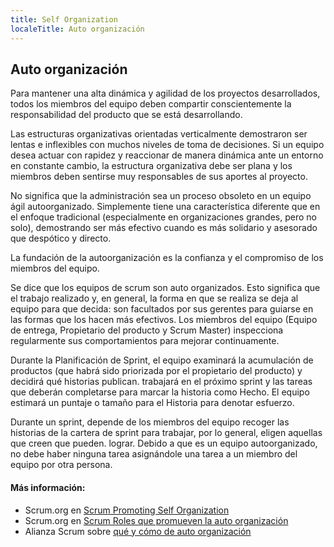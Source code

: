```yaml
---
title: Self Organization
localeTitle: Auto organización
---
```

## Auto organización

Para mantener una alta dinámica y agilidad de los proyectos desarrollados, todos los miembros del equipo deben compartir conscientemente la responsabilidad del producto que se está desarrollando.

Las estructuras organizativas orientadas verticalmente demostraron ser lentas e inflexibles con muchos niveles de toma de decisiones. Si un equipo desea actuar con rapidez y reaccionar de manera dinámica ante un entorno en constante cambio, la estructura organizativa debe ser plana y los miembros deben sentirse muy responsables de sus aportes al proyecto.

No significa que la administración sea un proceso obsoleto en un equipo ágil autoorganizado. Simplemente tiene una característica diferente que en el enfoque tradicional (especialmente en organizaciones grandes, pero no solo), demostrando ser más efectivo cuando es más solidario y asesorado que despótico y directo.

La fundación de la autoorganización es la confianza y el compromiso de los miembros del equipo.

Se dice que los equipos de scrum son auto organizados. Esto significa que el trabajo realizado y, en general, la forma en que se realiza se deja al equipo para que decida: son facultados por sus gerentes para guiarse en las formas que los hacen más efectivos. Los miembros del equipo (Equipo de entrega, Propietario del producto y Scrum Master) inspecciona regularmente sus comportamientos para mejorar continuamente.

Durante la Planificación de Sprint, el equipo examinará la acumulación de productos (que habrá sido priorizada por el propietario del producto) y decidirá qué historias publican. trabajará en el próximo sprint y las tareas que deberán completarse para marcar la historia como Hecho. El equipo estimará un puntaje o tamaño para el Historia para denotar esfuerzo.

Durante un sprint, depende de los miembros del equipo recoger las historias de la cartera de sprint para trabajar, por lo general, eligen aquellas que creen que pueden. lograr. Debido a que es un equipo autoorganizado, no debe haber ninguna tarea asignándole una tarea a un miembro del equipo por otra persona.

#### Más información:

*   Scrum.org en [Scrum Promoting Self Organization](https://www.scrum.org/resources/blog/how-does-scrum-promote-self-organization)
*   Scrum.org en [Scrum Roles que promueven la auto organización](https://www.scrum.org/resources/blog/how-do-3-scrum-roles-promote-self-organization)
*   Alianza Scrum sobre [qué y cómo de auto organización](https://scrumalliance.org/community/articles/2013/january/self-organizing-teams-what-and-how)